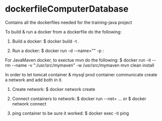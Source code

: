# dockerfileComputerDatabase
Contains all the dockerfiles needed for the training-java project


To build & run a docker from a dockerfile do the following:

1) Build a docker:
$ docker build -t <image-name> .

2) Run a docker:
$ docker run -d --name="<container-name>" -p <host-port>:<docker-port> <image-name>


For JavaMaven docker, to exectue mvn do the following:
$ docker run -it --rm --name <container-name> -v "<pom-directory>:/usr/src/mymaven" -w /usr/src/mymaven <image-name> mvn clean install


In order to let tomcat container & mysql prod container communicate
create a network and add both in it.

1) Create network:
$ docker network create <network-name>

2) Connect containers to network:
$ docker run --net=<network-name> ...
or
$ docker network connect <network-name> <container-name>

3) ping container to be sure it worked:
$ docker exec -ti <container-name-A> ping <container-name-B>
